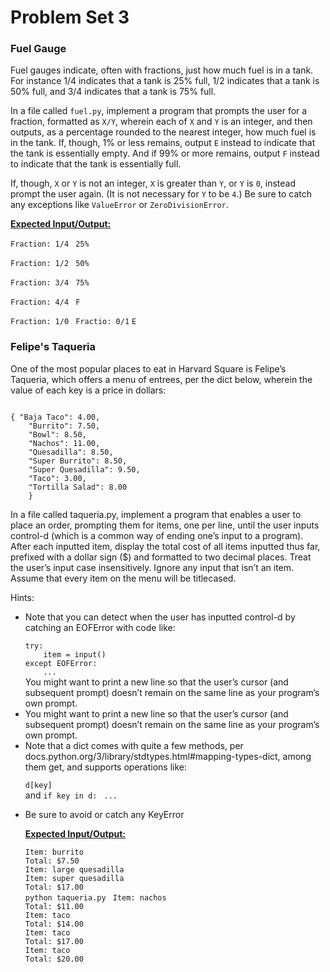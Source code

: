 # Problem Set 3

<h3> Fuel Gauge </h3>
Fuel gauges indicate, often with fractions, just how much fuel is in a tank. For instance 1/4 indicates that a tank is 25% full, 1/2 indicates that a tank is 50% full, and 3/4 indicates that a tank is 75% full.

In a file called ``fuel.py``, implement a program that prompts the user for a fraction, formatted as ``X/Y``, wherein each of ``X`` and ``Y`` is an integer, and then outputs, as a percentage rounded to the nearest integer, how much fuel is in the tank. If, though, 1% or less remains, output ``E`` instead to indicate that the tank is essentially empty. And if 99% or more remains, output ``F`` instead to indicate that the tank is essentially full.

If, though, ``X`` or ``Y`` is not an integer, ``X`` is greater than ``Y``, or ``Y`` is ``0``, instead prompt the user again. (It is not necessary for ``Y`` to be ``4``.) Be sure to catch any exceptions like ``ValueError`` or ``ZeroDivisionError``.

<strong><ins> Expected Input/Output: </ins> </strong>

``Fraction: 1/4 ``
``25%``

``Fraction: 1/2 ``
``50%``

``Fraction: 3/4 ``
``75%``


``Fraction: 4/4 ``
``F``

``Fraction: 1/0 ``
``Fractio: 0/1``
``E``

<h3> Felipe's Taqueria </h3>

One of the most popular places to eat in Harvard Square is Felipe’s Taqueria, which offers a menu of entrees, per the dict below, wherein the value of each key is a price in dollars:

<code>
{ "Baja Taco": 4.00,
    "Burrito": 7.50,
    "Bowl": 8.50,
    "Nachos": 11.00,
    "Quesadilla": 8.50,
    "Super Burrito": 8.50,
    "Super Quesadilla": 9.50,
    "Taco": 3.00,
    "Tortilla Salad": 8.00
    }
</code>

In a file called taqueria.py, implement a program that enables a user to place an order, prompting them for items, one per line, until the user inputs control-d (which is a common way of ending one’s input to a program). After each inputted item, display the total cost of all items inputted thus far, prefixed with a dollar sign ($) and formatted to two decimal places. Treat the user’s input case insensitively. Ignore any input that isn’t an item. Assume that every item on the menu will be titlecased.


Hints:
<ul>
<li> Note that you can detect when the user has inputted control-d by catching an EOFError with code like: </li>
<code>
try:
    item = input()
except EOFError:
    ...
</code>
You might want to print a new line so that the user’s cursor (and subsequent prompt) doesn’t remain on the same line as your program’s own prompt.


<li> You might want to print a new line so that the user’s cursor (and subsequent prompt) doesn’t remain on the same line as your program’s own prompt. </li>

<li> Note that a dict comes with quite a few methods, per docs.python.org/3/library/stdtypes.html#mapping-types-dict, among them get, and supports operations like: </li>

``d[key]`` <br>
and 
``if key in d: ``
    ``...``
<li> Be sure to avoid or catch any KeyError </li>

<strong><ins> Expected Input/Output: </ins></strong>

``Item: burrito `` <br>
``Total: $7.50 `` <br>
``Item: large quesadilla`` <br>
``Item: super quesadilla `` <br>
``Total: $17.00`` <br>
``python taqueria.py ``
``Item: nachos`` <br>
``Total: $11.00`` <br>
``Item: taco`` <br>
``Total: $14.00 `` <br>
``Item: taco `` <br>
``Total: $17.00`` <br>
``Item: taco `` <br>
``Total: $20.00`` <br>
